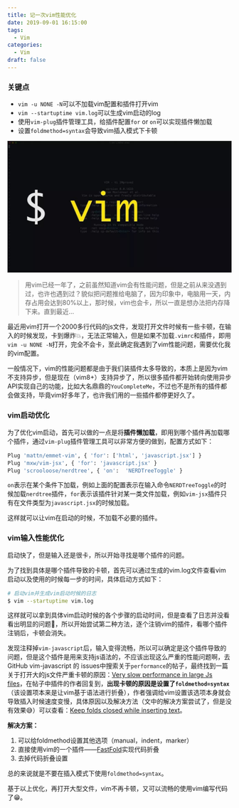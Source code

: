 ```yaml
---
title: 记一次vim性能优化
date: 2019-09-01 16:15:00
tags:
  - Vim
categories:
  - Vim
draft: false
---
```


### 关键点

* `vim -u NONE -N`可以不加载vim配置和插件打开vim
* `vim --startuptime vim.log`可以生成vim启动的log
* 使用`vim-plug`插件管理工具，给插件配置`for` or `on`可以实现插件懒加载
* 设置`foldmethod=syntax`会导致vim插入模式下卡顿
<!--more-->
![vim](./img/vim.jpg)

>用vim已经一年了，之前虽然知道vim会有性能问题，但是之前从来没遇到过，也许也遇到过？貌似把问题推给电脑了，因为印象中，电脑用一天，内存占用会达到80%以上，那时候，vim也会卡，所以一直是想办法把内存降下来。直到最近...

最近用vim打开一个2000多行代码的js文件，发现打开文件时候有一些卡顿，在输入的时候发现，卡到爆炸💥，无法正常输入，但是如果不加载`.vimrc`和插件，即用`vim -u NONE -N`打开，完全不会卡，至此确定我遇到了vim性能问题，需要优化我的vim配置。

一般情况下，vim的性能问题都是由于我们装插件太多导致的，本质上是因为vim不支持异步，但是现在（vim8+）支持异步了，所以很多插件都开始转向使用异步API实现自己的功能，比如大名鼎鼎的`YouCompleteMe`，不过也不是所有的插件都会做支持，毕竟vim好多年了，也许我们用的一些插件都停更好久了。

### vim启动优化

为了优化vim启动，首先可以做的一点是将**插件懒加载**，即用到哪个插件再加载哪个插件，通过`vim-plug`插件管理工具可以非常方便的做到，配置方式如下：

```sh
Plug 'mattn/emmet-vim', { 'for': ['html', 'javascript.jsx'] }
Plug 'mxw/vim-jsx', { 'for': 'javascript.jsx' }
Plug 'scrooloose/nerdtree', { 'on':  'NERDTreeToggle' }
```

`on`表示在某个条件下加载，例如上面的配置表示在输入命令`NERDTreeToggle`的时候加载`nerdtree`插件，`for`表示该插件针对某一类文件加载，例如`vim-jsx`插件只有在文件类型为`javascript.jsx`的时候加载。

这样就可以让vim在启动的时候，不加载不必要的插件。

### vim输入性能优化

启动快了，但是输入还是很卡，所以开始寻找是哪个插件的问题。

为了找到具体是哪个插件导致的卡顿，首先可以通过生成的vim.log文件查看vim启动以及使用的时候每一步的时间，具体启动方式如下：

```sh
# 启动vim并生成vim启动时候的日志
$ vim --startuptime vim.log
```

这样就可以拿到具体vim启动时候的各个步骤的启动时间，但是查看了日志并没看看出明显的问题🤔，所以开始尝试第二种方法，逐个注销vim的插件，看哪个插件注销后，卡顿会消失。

发现注释掉`vim-javascript`后，输入变得流畅，所以可以确定是这个插件导致的问题，但是这个插件是用来支持js语法的，不应该出现这么严重的性能问题啊，去GitHub vim-javascript 的 issues中搜索关于`performance`的帖子，最终找到一篇关于打开大的js文件严重卡顿的原因：[Very slow performance in large Js files](https://github.com/pangloss/vim-javascript/issues/140)，在帖子中插件的作者回复到，**出现卡顿的原因是设置了`foldmethod=syntax`**（该设置项本来是让vim基于语法进行折叠），作者强调给vim设置该选项本身就会导致插入时候速度变慢，具体原因以及解决方法（文中的解决方案尝试了，但是没有效果😅）可以查看：[Keep folds closed while inserting text](https://vim.fandom.com/wiki/Keep_folds_closed_while_inserting_text)。

**解决方案：**

1. 可以给foldmethod设置其他选项（manual，indent，marker）
2. 直接使用vim的一个插件——[FastFold](https://github.com/Konfekt/FastFold)实现代码折叠
3. 去掉代码折叠设置

总的来说就是不要在插入模式下使用`foldmethod=syntax`。

基于以上优化，再打开大型文件，vim不再卡顿，又可以流畅的使用vim编写代码了😁。
